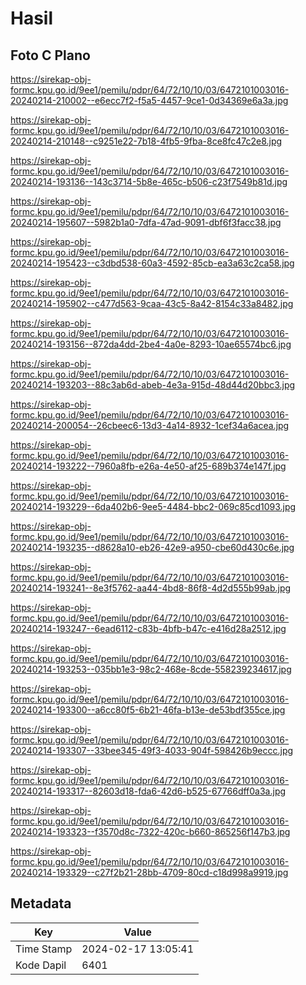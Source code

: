 # Hasil

## Foto C Plano

https://sirekap-obj-formc.kpu.go.id/9ee1/pemilu/pdpr/64/72/10/10/03/6472101003016-20240214-210002--e6ecc7f2-f5a5-4457-9ce1-0d34369e6a3a.jpg

https://sirekap-obj-formc.kpu.go.id/9ee1/pemilu/pdpr/64/72/10/10/03/6472101003016-20240214-210148--c9251e22-7b18-4fb5-9fba-8ce8fc47c2e8.jpg

https://sirekap-obj-formc.kpu.go.id/9ee1/pemilu/pdpr/64/72/10/10/03/6472101003016-20240214-193136--143c3714-5b8e-465c-b506-c23f7549b81d.jpg

https://sirekap-obj-formc.kpu.go.id/9ee1/pemilu/pdpr/64/72/10/10/03/6472101003016-20240214-195607--5982b1a0-7dfa-47ad-9091-dbf6f3facc38.jpg

https://sirekap-obj-formc.kpu.go.id/9ee1/pemilu/pdpr/64/72/10/10/03/6472101003016-20240214-195423--c3dbd538-60a3-4592-85cb-ea3a63c2ca58.jpg

https://sirekap-obj-formc.kpu.go.id/9ee1/pemilu/pdpr/64/72/10/10/03/6472101003016-20240214-195902--c477d563-9caa-43c5-8a42-8154c33a8482.jpg

https://sirekap-obj-formc.kpu.go.id/9ee1/pemilu/pdpr/64/72/10/10/03/6472101003016-20240214-193156--872da4dd-2be4-4a0e-8293-10ae65574bc6.jpg

https://sirekap-obj-formc.kpu.go.id/9ee1/pemilu/pdpr/64/72/10/10/03/6472101003016-20240214-193203--88c3ab6d-abeb-4e3a-915d-48d44d20bbc3.jpg

https://sirekap-obj-formc.kpu.go.id/9ee1/pemilu/pdpr/64/72/10/10/03/6472101003016-20240214-200054--26cbeec6-13d3-4a14-8932-1cef34a6acea.jpg

https://sirekap-obj-formc.kpu.go.id/9ee1/pemilu/pdpr/64/72/10/10/03/6472101003016-20240214-193222--7960a8fb-e26a-4e50-af25-689b374e147f.jpg

https://sirekap-obj-formc.kpu.go.id/9ee1/pemilu/pdpr/64/72/10/10/03/6472101003016-20240214-193229--6da402b6-9ee5-4484-bbc2-069c85cd1093.jpg

https://sirekap-obj-formc.kpu.go.id/9ee1/pemilu/pdpr/64/72/10/10/03/6472101003016-20240214-193235--d8628a10-eb26-42e9-a950-cbe60d430c6e.jpg

https://sirekap-obj-formc.kpu.go.id/9ee1/pemilu/pdpr/64/72/10/10/03/6472101003016-20240214-193241--8e3f5762-aa44-4bd8-86f8-4d2d555b99ab.jpg

https://sirekap-obj-formc.kpu.go.id/9ee1/pemilu/pdpr/64/72/10/10/03/6472101003016-20240214-193247--6ead6112-c83b-4bfb-b47c-e416d28a2512.jpg

https://sirekap-obj-formc.kpu.go.id/9ee1/pemilu/pdpr/64/72/10/10/03/6472101003016-20240214-193253--035bb1e3-98c2-468e-8cde-558239234617.jpg

https://sirekap-obj-formc.kpu.go.id/9ee1/pemilu/pdpr/64/72/10/10/03/6472101003016-20240214-193300--a6cc80f5-6b21-46fa-b13e-de53bdf355ce.jpg

https://sirekap-obj-formc.kpu.go.id/9ee1/pemilu/pdpr/64/72/10/10/03/6472101003016-20240214-193307--33bee345-49f3-4033-904f-598426b9eccc.jpg

https://sirekap-obj-formc.kpu.go.id/9ee1/pemilu/pdpr/64/72/10/10/03/6472101003016-20240214-193317--82603d18-fda6-42d6-b525-67766dff0a3a.jpg

https://sirekap-obj-formc.kpu.go.id/9ee1/pemilu/pdpr/64/72/10/10/03/6472101003016-20240214-193323--f3570d8c-7322-420c-b660-865256f147b3.jpg

https://sirekap-obj-formc.kpu.go.id/9ee1/pemilu/pdpr/64/72/10/10/03/6472101003016-20240214-193329--c27f2b21-28bb-4709-80cd-c18d998a9919.jpg


## Metadata

| Key        | Value               |
| ---------- | ------------------- |
| Time Stamp | 2024-02-17 13:05:41 |
| Kode Dapil | 6401                |



